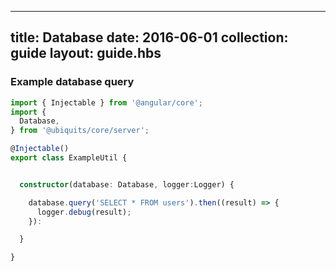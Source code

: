 ---
title: Database
date: 2016-06-01
collection: guide
layout: guide.hbs
-----------------

### Example database query

```typescript
import { Injectable } from '@angular/core';
import {
  Database,
} from '@ubiquits/core/server';

@Injectable()
export class ExampleUtil {


  constructor(database: Database, logger:Logger) {

    database.query('SELECT * FROM users').then((result) => {
      logger.debug(result);
    }):

  }

}
```
